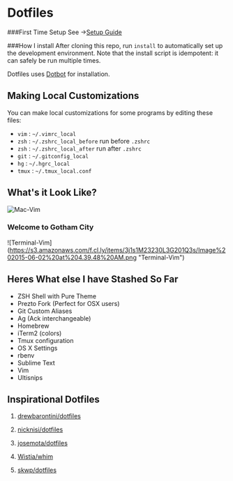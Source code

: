 Dotfiles 
=========

###First Time Setup See ->[Setup Guide](https://github.com/bradbergeron-us/dotfiles/blob/master/setup.md)

###How I install
After cloning this repo, run `install` to automatically set up the development environment. Note that the install script is idempotent: it can safely be run multiple times.

Dotfiles uses [Dotbot](https://github.com/anishathalye/dotbot) for installation.

Making Local Customizations
---------------------------

You can make local customizations for some programs by editing these files:

* `vim` : `~/.vimrc_local`
* `zsh` : `~/.zshrc_local_before` run before `.zshrc`
* `zsh` : `~/.zshrc_local_after` run after `.zshrc`
* `git` : `~/.gitconfig_local`
* `hg` : `~/.hgrc_local`
* `tmux` : `~/.tmux_local.conf`

What's it Look Like?
---------------------------
![Mac-Vim](https://s3.amazonaws.com/f.cl.ly/items/3F343Q0H3q0e2x3U3x1l/Image%202015-06-02%20at%204.30.02%20AM.png "Mac-Vim Setup")

### Welcome to Gotham City

![Terminal-Vim] (https://s3.amazonaws.com/f.cl.ly/items/3j1s1M23230L3G201Q3s/Image%202015-06-02%20at%204.39.48%20AM.png "Terminal-Vim")

Heres What else I have Stashed So Far
-------------------------------------------------------------
- ZSH Shell with Pure Theme
- Prezto Fork (Perfect for OSX users)
- Git Custom Aliases
- Ag (Ack interchangeable)
- Homebrew
- iTerm2 (colors)
- Tmux configuration
- OS X Settings
- rbenv
- Sublime Text
- Vim
- Ultisnips


Inspirational Dotfiles
----------------------

1. [drewbarontini/dotfiles](https://github.com/drewbarontini/dotfiles)

2. [nicknisi/dotfiles](https://github.com/nicknisi/dotfiles)

3. [josemota/dotfiles](https://github.com/josemota/dotfiles)

4. [Wistia/whim](https://github.com/wistia/whim)

5. [skwp/dotfiles](https://github.com/skwp/dotfiles)
